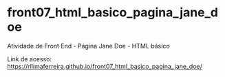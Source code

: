 # front07_html_basico_pagina_jane_doe
Atividade de Front End - Página Jane Doe - HTML básico

Link de acesso:
https://rllimaferreira.github.io/front07_html_basico_pagina_jane_doe/
